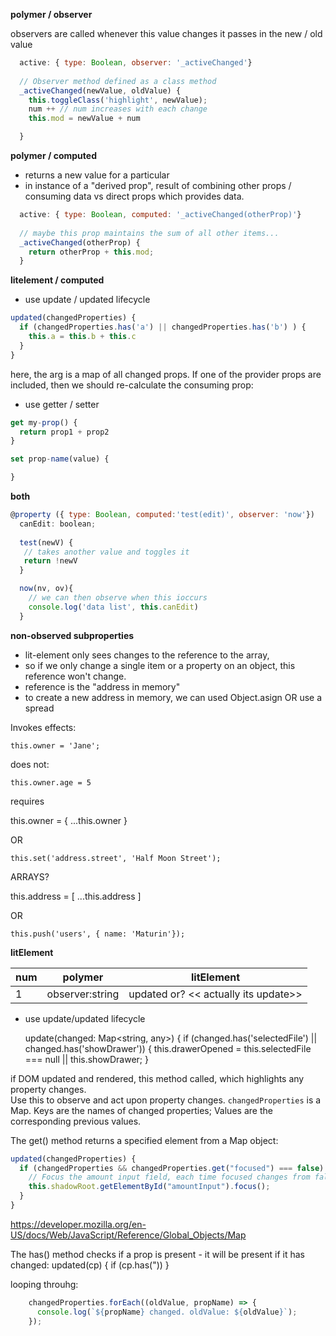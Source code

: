 

__polymer / observer__

observers are called whenever this value changes
it passes in the new / old value 

```js
  active: { type: Boolean, observer: '_activeChanged'}
     
  // Observer method defined as a class method
  _activeChanged(newValue, oldValue) {
    this.toggleClass('highlight', newValue);
    num ++ // num increases with each change
    this.mod = newValue + num

  }
```

__polymer / computed__

- returns a new value for a particular 
- in instance of a "derived prop", result of combining other props / consuming data vs direct props which provides data. 

```js
  active: { type: Boolean, computed: '_activeChanged(otherProp)'}
     
  // maybe this prop maintains the sum of all other items... 
  _activeChanged(otherProp) {
    return otherProp + this.mod; 
  }
```



__litelement / computed__

- use update / updated lifecycle 

```js
updated(changedProperties) {
  if (changedProperties.has('a') || changedProperties.has('b') ) {
    this.a = this.b + this.c
  }
}
```
here, the arg is a map of all changed props.  If one of the provider props are included, then we should re-calculate the consuming prop: 

- use getter / setter
```js
get my-prop() {
  return prop1 + prop2
}

set prop-name(value) {

}

```

__both__
```js
@property ({ type: Boolean, computed:'test(edit)', observer: 'now'})
  canEdit: boolean;
  
  test(newV) {
   // takes another value and toggles it
   return !newV
  }

  now(nv, ov){
    // we can then observe when this ioccurs
    console.log('data list', this.canEdit)
  }
```

__non-observed subproperties__

- lit-element only sees changes to the reference to the array, 
- so if we only change a single item or a property on an object, this reference won't change. 
- reference is the "address in memory"
- to create a new address in memory, we can used Object.asign OR use a spread

Invokes effects: 

`this.owner = 'Jane';`

does not: 

`this.owner.age = 5`

requires

this.owner = { ...this.owner }

OR 

`this.set('address.street', 'Half Moon Street');`

ARRAYS? 

this.address = [ ...this.address ]

OR 

``this.push('users', { name: 'Maturin'});``

__litElement__


num | polymer                    | litElement
----|----------------------------|-------------------------------------
1   | observer:string            | updated or? << actually its update>>



- use update/updated lifecycle


  update(changed: Map<string, any>) {
    if (changed.has('selectedFile') || changed.has('showDrawer')) {
      this.drawerOpened = this.selectedFile === null || this.showDrawer;
    }

if DOM updated and rendered, this method called, which highlights any property changes.  
Use this to observe and act upon property changes.
`changedProperties` is a Map. Keys are the names of changed properties; Values are the corresponding previous values.
  

  The get() method returns a specified element from a Map object: 

```js
updated(changedProperties) {
  if (changedProperties && changedProperties.get("focused") === false) {
    // Focus the amount input field, each time focused changes from false
    this.shadowRoot.getElementById("amountInput").focus();
  }
}
```


https://developer.mozilla.org/en-US/docs/Web/JavaScript/Reference/Global_Objects/Map

 The has() method checks if a prop is present - it will be present if it has changed: 
updated(cp) {
  if (cp.has("))
}

looping throuhg: 

```js
    changedProperties.forEach((oldValue, propName) => {
      console.log(`${propName} changed. oldValue: ${oldValue}`);
    });
```